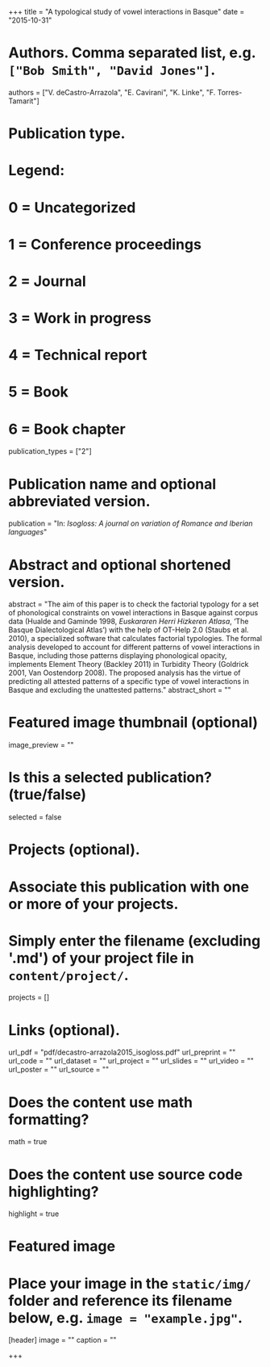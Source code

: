 +++
title = "A typological study of vowel interactions in Basque"
date = "2015-10-31"

# Authors. Comma separated list, e.g. `["Bob Smith", "David Jones"]`.
authors = ["V. deCastro-Arrazola", "E. Cavirani", "K. Linke", "F. Torres-Tamarit"]

# Publication type.
# Legend:
# 0 = Uncategorized
# 1 = Conference proceedings
# 2 = Journal
# 3 = Work in progress
# 4 = Technical report
# 5 = Book
# 6 = Book chapter
publication_types = ["2"]

# Publication name and optional abbreviated version.
publication = "In: *Isogloss: A journal on variation of Romance and Iberian languages*"

# Abstract and optional shortened version.
abstract = "The aim of this paper is to check the factorial typology for a set of phonological constraints on vowel interactions in Basque against corpus data (Hualde and Gaminde 1998, *Euskararen Herri Hizkeren Atlasa*, ‘The Basque Dialectological Atlas’) with the help of OT-Help 2.0 (Staubs et al. 2010), a specialized software that calculates factorial typologies. The formal analysis developed to account for different patterns of vowel interactions in Basque, including those patterns displaying phonological opacity, implements Element Theory (Backley 2011) in Turbidity Theory (Goldrick 2001, Van Oostendorp 2008). The proposed analysis has the virtue of predicting all attested patterns of a specific type of vowel interactions in Basque and excluding the unattested patterns."
abstract_short = ""

# Featured image thumbnail (optional)
image_preview = ""

# Is this a selected publication? (true/false)
selected = false

# Projects (optional).
#   Associate this publication with one or more of your projects.
#   Simply enter the filename (excluding '.md') of your project file in `content/project/`.
projects = []

# Links (optional).
url_pdf = "pdf/decastro-arrazola2015_isogloss.pdf"
url_preprint = ""
url_code = ""
url_dataset = ""
url_project = ""
url_slides = ""
url_video = ""
url_poster = ""
url_source = ""

# Does the content use math formatting?
math = true

# Does the content use source code highlighting?
highlight = true

# Featured image
# Place your image in the `static/img/` folder and reference its filename below, e.g. `image = "example.jpg"`.
[header]
image = ""
caption = ""

+++

<!--
More detail can easily be written here using *Markdown* and $\rm \LaTeX$ math code.
-->
